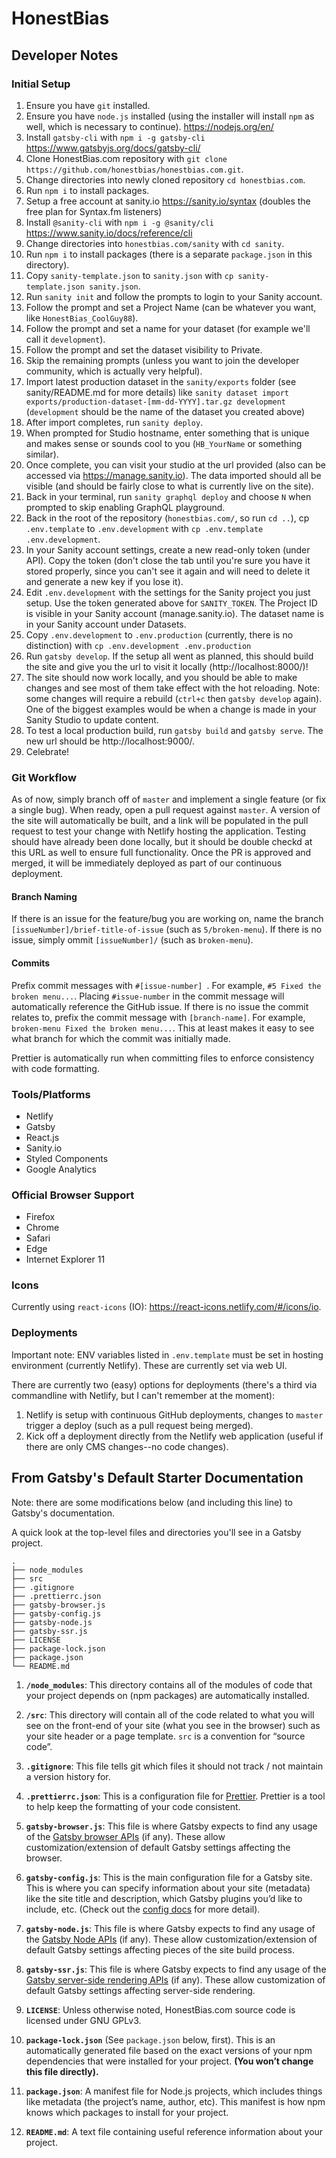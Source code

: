 # HonestBias

## Developer Notes

### Initial Setup

1. Ensure you have `git` installed.
2. Ensure you have `node.js` installed (using the installer will install `npm` as well, which is necessary to continue). https://nodejs.org/en/
3. Install `gatsby-cli` with `npm i -g gatsby-cli` https://www.gatsbyjs.org/docs/gatsby-cli/
4. Clone HonestBias.com repository with `git clone https://github.com/honestbias/honestbias.com.git`.
5. Change directories into newly cloned repository `cd honestbias.com`.
6. Run `npm i` to install packages.
7. Setup a free account at sanity.io https://sanity.io/syntax (doubles the free plan for Syntax.fm listeners)
8. Install `@sanity-cli` with `npm i -g @sanity/cli` https://www.sanity.io/docs/reference/cli
9. Change directories into `honestbias.com/sanity` with `cd sanity`.
10. Run `npm i` to install packages (there is a separate `package.json` in this directory).
10. Copy `sanity-template.json` to `sanity.json` with `cp sanity-template.json sanity.json`.
10. Run `sanity init` and follow the prompts to login to your Sanity account.
11. Follow the prompt and set a Project Name (can be whatever you want, like `HonestBias_CoolGuy88`).
12. Follow the prompt and set a name for your dataset (for example we'll call it `development`).
13. Follow the prompt and set the dataset visibility to Private.
14. Skip the remaining prompts (unless you want to join the developer community, which is actually very helpful).
15. Import latest production dataset in the `sanity/exports` folder (see sanity/README.md for more details) like `sanity dataset import exports/production-dataset-[mm-dd-YYYY].tar.gz development` (`development` should be the name of the dataset you created above)
16. After import completes, run `sanity deploy`.
17. When prompted for Studio hostname, enter something that is unique and makes sense or sounds cool to you (`HB_YourName` or something similar).
18. Once complete, you can visit your studio at the url provided (also can be accessed via https://manage.sanity.io). The data imported should all be visible (and should be fairly close to what is currently live on the site).
19. Back in your terminal, run `sanity graphql deploy` and choose `N` when prompted to skip enabling GraphQL playground.
20. Back in the root of the repository (`honestbias.com/`, so run `cd ..`), cp `.env.template` to `.env.development` with `cp .env.template .env.development`.
21. In your Sanity account settings, create a new read-only token (under API). Copy the token (don't close the tab until you're sure you have it stored properly, since you can't see it again and will need to delete it and generate a new key if you lose it).
22. Edit `.env.development` with the settings for the Sanity project you just setup. Use the token generated above for `SANITY_TOKEN`. The Project ID is visible in your Sanity account (manage.sanity.io). The dataset name is in your Sanity account under Datasets.
23. Copy `.env.development` to `.env.production` (currently, there is no distinction) with `cp .env.development .env.production`
24. Run `gatsby develop`. If the setup all went as planned, this should build the site and give you the url to visit it locally (http://localhost:8000/)!
25. The site should now work locally, and you should be able to make changes and see most of them take effect with the hot reloading. Note: some changes will require a rebuild (`ctrl+c` then `gatsby develop` again). One of the biggest examples would be when a change is made in your Sanity Studio to update content.
26. To test a local production build, run `gatsby build` and `gatsby serve`. The new url should be http://localhost:9000/.
27. Celebrate!

### Git Workflow

As of now, simply branch off of `master` and implement a single feature (or fix a single bug). When ready, open a pull request against `master`. A version of the site will automatically be built, and a link will be populated in the pull request to test your change with Netlify hosting the application. Testing should have already been done locally, but it should be double checkd at this URL as well to ensure full functionality. Once the PR is approved and merged, it will be immediately deployed as part of our continuous deployment.

#### Branch Naming

If there is an issue for the feature/bug you are working on, name the branch `[issueNumber]/brief-title-of-issue` (such as `5/broken-menu`). If there is no issue, simply ommit `[issueNumber]/` (such as `broken-menu`).

#### Commits

Prefix commit messages with `#[issue-number] `. For example, `#5 Fixed the broken menu...`. Placing `#issue-number` in the commit message will automatically reference the GitHub issue. If there is no issue the commit relates to, prefix the commit message with `[branch-name]`. For example, `broken-menu Fixed the broken menu...`. This at least makes it easy to see what branch for which the commit was initially made.

Prettier is automatically run when committing files to enforce consistency with code formatting.

### Tools/Platforms

* Netlify
* Gatsby
* React.js
* Sanity.io
* Styled Components
* Google Analytics

### Official Browser Support

* Firefox
* Chrome
* Safari
* Edge
* Internet Explorer 11

### Icons

Currently using `react-icons` (IO): https://react-icons.netlify.com/#/icons/io.

### Deployments

Important note: ENV variables listed in `.env.template` must be set in hosting environment (currently Netlify). These are currently set via web UI.

There are currently two (easy) options for deployments (there's a third via commandline with Netlify, but I can't remember at the moment):

1. Netlify is setup with continuous GitHub deployments, changes to `master` trigger a deploy (such as a pull request being merged).
2. Kick off a deployment directly from the Netlify web application (useful if there are only CMS changes--no code changes).

## From Gatsby's Default Starter Documentation

Note: there are some modifications below (and including this line) to Gatsby's documentation.

A quick look at the top-level files and directories you'll see in a Gatsby project.

    .
    ├── node_modules
    ├── src
    ├── .gitignore
    ├── .prettierrc.json
    ├── gatsby-browser.js
    ├── gatsby-config.js
    ├── gatsby-node.js
    ├── gatsby-ssr.js
    ├── LICENSE
    ├── package-lock.json
    ├── package.json
    └── README.md

1.  **`/node_modules`**: This directory contains all of the modules of code that your project depends on (npm packages) are automatically installed.

2.  **`/src`**: This directory will contain all of the code related to what you will see on the front-end of your site (what you see in the browser) such as your site header or a page template. `src` is a convention for “source code”.

3.  **`.gitignore`**: This file tells git which files it should not track / not maintain a version history for.

4.  **`.prettierrc.json`**: This is a configuration file for [Prettier](https://prettier.io/). Prettier is a tool to help keep the formatting of your code consistent.

5.  **`gatsby-browser.js`**: This file is where Gatsby expects to find any usage of the [Gatsby browser APIs](https://www.gatsbyjs.org/docs/browser-apis/) (if any). These allow customization/extension of default Gatsby settings affecting the browser.

6.  **`gatsby-config.js`**: This is the main configuration file for a Gatsby site. This is where you can specify information about your site (metadata) like the site title and description, which Gatsby plugins you’d like to include, etc. (Check out the [config docs](https://www.gatsbyjs.org/docs/gatsby-config/) for more detail).

7.  **`gatsby-node.js`**: This file is where Gatsby expects to find any usage of the [Gatsby Node APIs](https://www.gatsbyjs.org/docs/node-apis/) (if any). These allow customization/extension of default Gatsby settings affecting pieces of the site build process.

8.  **`gatsby-ssr.js`**: This file is where Gatsby expects to find any usage of the [Gatsby server-side rendering APIs](https://www.gatsbyjs.org/docs/ssr-apis/) (if any). These allow customization of default Gatsby settings affecting server-side rendering.

9.  **`LICENSE`**: Unless otherwise noted, HonestBias.com source code is licensed under GNU GPLv3.

10. **`package-lock.json`** (See `package.json` below, first). This is an automatically generated file based on the exact versions of your npm dependencies that were installed for your project. **(You won’t change this file directly).**

11. **`package.json`**: A manifest file for Node.js projects, which includes things like metadata (the project’s name, author, etc). This manifest is how npm knows which packages to install for your project.

12. **`README.md`**: A text file containing useful reference information about your project.